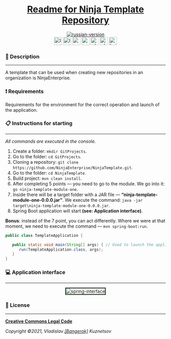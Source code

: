<!--suppress HtmlDeprecatedAttribute -->
<div align="center">
    <h1>
        <a href="https://ninjaenterprise.github.io/NinjaTemplate/">Readme for Ninja Template Repository</a>
    </h1>
</div>

<div align="center">
    <a href="https://github.com/NinjaEnterprise/NinjaTemplate/blob/master/docs/translations/README_RU.md">
        <img alt="russian-version" src="https://raw.githubusercontent.com/NinjaEnterprise/NinjaTemplate/master/assets/languages/russian.png"/>
    </a>
</div>

<div align="center">
    <img src="https://img.shields.io/github/last-commit/NinjaEnterprise/NinjaTemplate" height="25" alt="last-commit" />
    <img src="https://img.shields.io/github/v/release/NinjaEnterprise/NinjaTemplate" height="25" alt="last-release" />
    <img src="https://tokei.rs/b1/github/NinjaEnterprise/NinjaTemplate?category=code" height="25" alt="code-lines" />
    <img src="https://sonarcloud.io/api/project_badges/measure?project=NinjaEnterprise_NinjaTemplate&metric=bugs" height="25" alt="sonar-cloud-bugs" />
    <img src="https://github.com/NinjaEnterprise/NinjaTemplate/actions/workflows/check-style.yml/badge.svg" height="25" alt="checking-style" />
    <img src="https://github.com/NinjaEnterprise/NinjaTemplate/actions/workflows/sonar.yml/badge.svg" height="25" alt="checking-sonar" />
    <img src="https://github.com/NinjaEnterprise/NinjaTemplate/actions/workflows/build.yml/badge.svg" height="25" alt="build" />
</div>

### 📖 Description
___

A template that can be used when creating new repositories in an organization is NinjaEnterprise.

### ❗ Requirements

Requirements for the environment for the correct operation and launch of the application.

### 📋 Instructions for starting
___

*All commands are executed in the console.*
1. Create a folder: `mkdir GitProjects`.
2. Go to the folder: `cd GitProjects`.
3. Cloning a repository: `git clone https://github.com/NinjaEnterprise/NinjaTemplate.git`.
4. Go to the folder: `cd NinjaTemplate`.
5. Build project: `mvn clean install`.
6. After completing 5 points — you need to go to the module. We go into it: `go ninja-template-module-one`.
7. Inside there will be a target folder with a JAR file — **“ninja-template-module-one-0.0.0.jar”**.
   We execute the command: `java -jar target\ninja-template-module-one-0.0.0.jar`.
8. Spring Boot application will start **(see: Application interface)**.

**Bonus**: instead of the 7 point, you can act differently. Where we were at that moment, we need to execute the command — 
`mvn spring-boot:run`.

```java
public class TemplateApplication {

   public static void main(String[] args) { // Used to launch the application.
      run(TemplateApplication.class, args);
   }
}
```

### 💻 Application interface
___
<div align="center">
   <img style="border: solid #465241;" src="https://raw.githubusercontent.com/NinjaEnterprise/NinjaTemplate/master/assets/ninja-template.gif" alt="spring-interface" />
</div>


### 🎫 License
___

**[Creative Commons Legal Code](https://github.com/NinjaEnterprise/NinjaTemplate/blob/master/LICENSE)**

_Copyright ©2021, Vladislav [[Bangerok]](https://github.com/Bangerok) Kuznetsov_